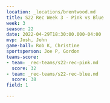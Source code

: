 ```yaml
---
location: _locations/brentwood.md
title: S22 Rec Week 3 - Pink vs Blue
week: 3
season: 22
date: 2022-04-29T18:30:00.000-04:00
mvp: Josh, John
game-ball: Rob K, Christine
sportsperson: Joe P, Gordon
teams-score:
- team: _rec-teams/s22-rec-pink.md
  score: 32
- team: _rec-teams/s22-rec-blue.md
  score: 38
field: 1

---
```

